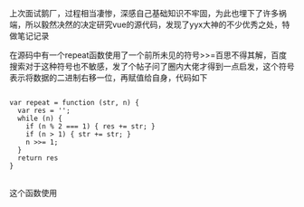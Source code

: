 上次面试鹅厂，过程相当凄惨，深感自己基础知识不牢固，为此也埋下了许多祸端，所以毅然决然的决定研究vue的源代码，发现了yyx大神的不少优秀之处，特做笔记记录

在源码中有一个repeat函数使用了一个前所未见的符号>>=百思不得其解，百度搜索对于这种符号也不敏感，发了个帖子问了圈内大佬才得到一点启发，这个符号表示将数据的二进制右移一位，再赋值给自身，代码如下
<pre>
<code>
var repeat = function (str, n) {
  var res = '';
  while (n) {
    if (n % 2 === 1) { res += str; }
    if (n > 1) { str += str; }
    n >>= 1;
  }
  return res
}
</code>
</pre>
这个函数使用
